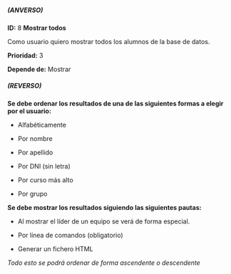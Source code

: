 ##### (ANVERSO)
**ID:** 8 **Mostrar todos**

Como usuario quiero mostrar todos los alumnos de la base de datos.

**Prioridad:** 3

**Depende de:** Mostrar

##### (REVERSO)
**Se debe ordenar los resultados de una de las siguientes formas a elegir por el usuario:**

* Alfabéticamente
 * Por nombre
 * Por apellido

* Por DNI (sin letra)

* Por curso más alto

* Por grupo

**Se debe mostrar los resultados siguiendo las siguientes pautas:**

* Al mostrar el líder de un equipo se verá de forma especial.

* Por línea de comandos (obligatorio)

* Generar un fichero HTML

*Todo esto se podrá ordenar de forma ascendente o descendente*
